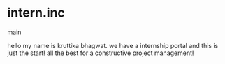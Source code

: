 # intern.inc
main

hello my name is kruttika bhagwat.
we have a internship portal and this is just the start!
all the best for a constructive project management!
